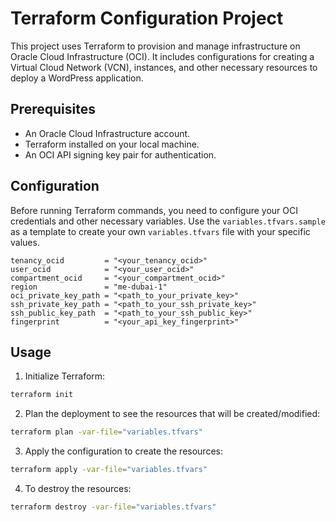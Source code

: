 # Terraform Configuration Project

This project uses Terraform to provision and manage infrastructure on Oracle Cloud Infrastructure (OCI). It includes configurations for creating a Virtual Cloud Network (VCN), instances, and other necessary resources to deploy a WordPress application.

## Prerequisites

- An Oracle Cloud Infrastructure account.
- Terraform installed on your local machine.
- An OCI API signing key pair for authentication.

## Configuration

Before running Terraform commands, you need to configure your OCI credentials and other necessary variables. Use the `variables.tfvars.sample` as a template to create your own `variables.tfvars` file with your specific values.

```hcl
tenancy_ocid         = "<your_tenancy_ocid>"
user_ocid            = "<your_user_ocid>"
compartment_ocid     = "<your_compartment_ocid>"
region               = "me-dubai-1"
oci_private_key_path = "<path_to_your_private_key>"
ssh_private_key_path = "<path_to_your_ssh_private_key>"
ssh_public_key_path  = "<path_to_your_ssh_public_key>"
fingerprint          = "<your_api_key_fingerprint>"
```

## Usage

1. Initialize Terraform:

```sh
terraform init
```

2. Plan the deployment to see the resources that will be created/modified:

```sh
terraform plan -var-file="variables.tfvars"
```

3. Apply the configuration to create the resources:

```sh
terraform apply -var-file="variables.tfvars"
```

4. To destroy the resources:

```sh
terraform destroy -var-file="variables.tfvars"
```